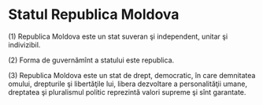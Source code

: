 # Statul Republica Moldova

(1) Republica Moldova este un stat suveran şi independent, unitar şi indivizibil.

(2) Forma de guvernămînt a statului este republica.

(3) Republica Moldova este un stat de drept, democratic, în care demnitatea omului, drepturile şi libertăţile lui, libera dezvoltare a personalităţii umane, dreptatea şi pluralismul politic reprezintă valori supreme şi sînt garantate.